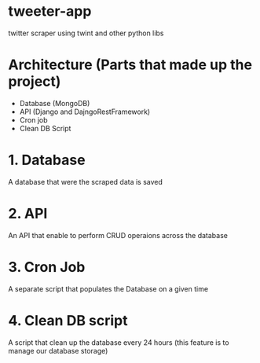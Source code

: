 # tweeter-app
twitter scraper using twint and other python libs

# Architecture (Parts that made up the project)
- Database (MongoDB)
- API (Django and DajngoRestFramework)
- Cron job
- Clean DB Script

# 1. Database
A database that were the scraped data is saved

# 2. API
An API that enable to perform CRUD operaions across the database

# 3. Cron Job
A separate script that populates the Database on a given time

# 4. Clean DB script
A script that clean up the database every 24 hours (this feature is to manage our database storage)
